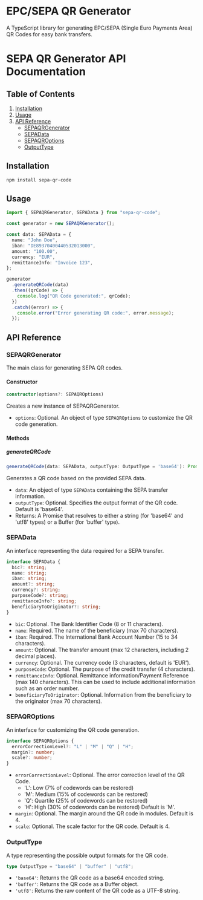 # EPC/SEPA QR Generator

A TypeScript library for generating EPC/SEPA (Single Euro Payments Area) QR Codes for easy bank transfers.

# SEPA QR Generator API Documentation

## Table of Contents

1. [Installation](#installation)
2. [Usage](#usage)
3. [API Reference](#api-reference)
   - [SEPAQRGenerator](#sepaqrgenerator)
   - [SEPAData](#sepadata)
   - [SEPAQROptions](#sepaqroptions)
   - [OutputType](#outputtype)

## Installation

```bash
npm install sepa-qr-code
```

## Usage

```typescript
import { SEPAQRGenerator, SEPAData } from "sepa-qr-code";

const generator = new SEPAQRGenerator();

const data: SEPAData = {
  name: "John Doe",
  iban: "DE89370400440532013000",
  amount: "100.00",
  currency: "EUR",
  remittanceInfo: "Invoice 123",
};

generator
  .generateQRCode(data)
  .then((qrCode) => {
    console.log("QR Code generated:", qrCode);
  })
  .catch((error) => {
    console.error("Error generating QR code:", error.message);
  });
```

## API Reference

### SEPAQRGenerator

The main class for generating SEPA QR codes.

#### Constructor

```typescript
constructor(options?: SEPAQROptions)
```

Creates a new instance of SEPAQRGenerator.

- `options`: Optional. An object of type `SEPAQROptions` to customize the QR code generation.

#### Methods

##### generateQRCode

```typescript
generateQRCode(data: SEPAData, outputType: OutputType = 'base64'): Promise<string | Buffer>
```

Generates a QR code based on the provided SEPA data.

- `data`: An object of type `SEPAData` containing the SEPA transfer information.
- `outputType`: Optional. Specifies the output format of the QR code. Default is 'base64'.
- Returns: A Promise that resolves to either a string (for 'base64' and 'utf8' types) or a Buffer (for 'buffer' type).

### SEPAData

An interface representing the data required for a SEPA transfer.

```typescript
interface SEPAData {
  bic?: string;
  name: string;
  iban: string;
  amount?: string;
  currency?: string;
  purposeCode?: string;
  remittanceInfo?: string;
  beneficiaryToOriginator?: string;
}
```

- `bic`: Optional. The Bank Identifier Code (8 or 11 characters).
- `name`: Required. The name of the beneficiary (max 70 characters).
- `iban`: Required. The International Bank Account Number (15 to 34 characters).
- `amount`: Optional. The transfer amount (max 12 characters, including 2 decimal places).
- `currency`: Optional. The currency code (3 characters, default is 'EUR').
- `purposeCode`: Optional. The purpose of the credit transfer (4 characters).
- `remittanceInfo`: Optional. Remittance information/Payment Reference (max 140 characters). This can be used to include additional information such as an order number.
- `beneficiaryToOriginator`: Optional. Information from the beneficiary to the originator (max 70 characters).

### SEPAQROptions

An interface for customizing the QR code generation.

```typescript
interface SEPAQROptions {
  errorCorrectionLevel?: "L" | "M" | "Q" | "H";
  margin?: number;
  scale?: number;
}
```

- `errorCorrectionLevel`: Optional. The error correction level of the QR Code.
  - 'L': Low (7% of codewords can be restored)
  - 'M': Medium (15% of codewords can be restored)
  - 'Q': Quartile (25% of codewords can be restored)
  - 'H': High (30% of codewords can be restored)
    Default is 'M'.
- `margin`: Optional. The margin around the QR code in modules. Default is 4.
- `scale`: Optional. The scale factor for the QR code. Default is 4.

### OutputType

A type representing the possible output formats for the QR code.

```typescript
type OutputType = "base64" | "buffer" | "utf8";
```

- `'base64'`: Returns the QR code as a base64 encoded string.
- `'buffer'`: Returns the QR code as a Buffer object.
- `'utf8'`: Returns the raw content of the QR code as a UTF-8 string.
